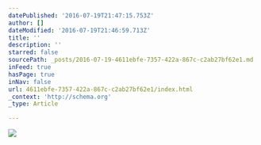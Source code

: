 ```yaml
---
datePublished: '2016-07-19T21:47:15.753Z'
author: []
dateModified: '2016-07-19T21:46:59.713Z'
title: ''
description: ''
starred: false
sourcePath: _posts/2016-07-19-4611ebfe-7357-422a-867c-c2ab27bf62e1.md
inFeed: true
hasPage: true
inNav: false
url: 4611ebfe-7357-422a-867c-c2ab27bf62e1/index.html
_context: 'http://schema.org'
_type: Article

---
```

![](https://the-grid-user-content.s3-us-west-2.amazonaws.com/5f4493ae-677d-4da5-b218-cb84791553b2.jpg)